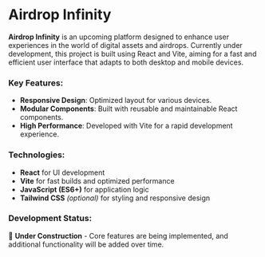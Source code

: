 # Airdrop Infinity

**Airdrop Infinity** is an upcoming platform designed to enhance user experiences in the world of digital assets and airdrops. Currently under development, this project is built using React and Vite, aiming for a fast and efficient user interface that adapts to both desktop and mobile devices.

### Key Features:
- **Responsive Design**: Optimized layout for various devices.
- **Modular Components**: Built with reusable and maintainable React components.
- **High Performance**: Developed with Vite for a rapid development experience.

### Technologies:
- **React** for UI development
- **Vite** for fast builds and optimized performance
- **JavaScript (ES6+)** for application logic
- **Tailwind CSS** *(optional)* for styling and responsive design

### Development Status:
🚧 **Under Construction** - Core features are being implemented, and additional functionality will be added over time.
